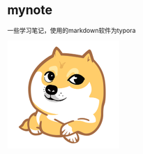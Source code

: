 # mynote

一些学习笔记，使用的markdown软件为typora

<img src="./5c260d0f96b7a83a7c495b5a2902385e.png" alt="5c260d0f96b7a83a7c495b5a2902385e" style="zoom:25%;" />

